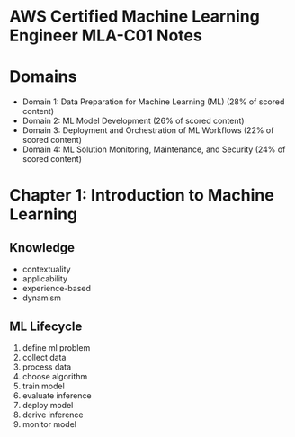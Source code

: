 # AWS Certified Machine Learning Engineer MLA-C01 Notes

# Domains
- Domain 1: Data Preparation for Machine Learning (ML) (28% of scored content)
- Domain 2: ML Model Development (26% of scored content) 
- Domain 3: Deployment and Orchestration of ML Workflows (22% of scored content) 
- Domain 4: ML Solution Monitoring, Maintenance, and Security (24% of scored content)

# Chapter 1: Introduction to Machine Learning

## Knowledge
- contextuality
- applicability
- experience-based
- dynamism

## ML Lifecycle
1. define ml problem
1. collect data
1. process data
1. choose algorithm
1. train model
1. evaluate inference
1. deploy model
1. derive inference
1. monitor model
